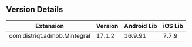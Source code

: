 ## Version Details

| Extension | Version | Android Lib | iOS Lib |
| --- | --- | --- | --- |
| com.distriqt.admob.Mintegral | 17.1.2 | 16.9.91 | 7.7.9 |
